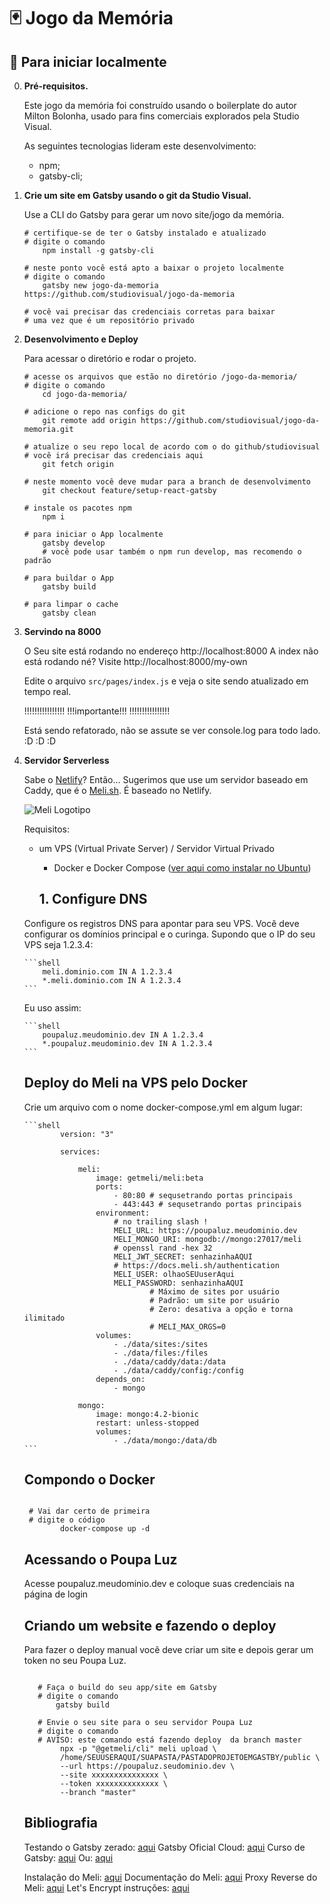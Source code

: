 # 🃏 Jogo da Memória

## 🚀 Para iniciar localmente

0.  **Pré-requisitos.**

    Este jogo da memória foi construído usando o boilerplate do autor Milton Bolonha,
    usado para fins comerciais explorados pela Studio Visual.

    As seguintes tecnologias lideram este desenvolvimento:

    - npm;
    - gatsby-cli;

1.  **Crie um site em Gatsby usando o git da Studio Visual.**

    Use a CLI do Gatsby para gerar um novo site/jogo da memória.

    ```shell
    # certifique-se de ter o Gatsby instalado e atualizado
    # digite o comando
    	npm install -g gatsby-cli

    # neste ponto você está apto a baixar o projeto localmente
    # digite o comando
    	gatsby new jogo-da-memoria https://github.com/studiovisual/jogo-da-memoria

    # você vai precisar das credenciais corretas para baixar
    # uma vez que é um repositório privado

    ```

2.  **Desenvolvimento e Deploy**

    Para acessar o diretório e rodar o projeto.

    ```shell
    # acesse os arquivos que estão no diretório /jogo-da-memoria/
    # digite o comando
        cd jogo-da-memoria/

    # adicione o repo nas configs do git
        git remote add origin https://github.com/studiovisual/jogo-da-memoria.git

    # atualize o seu repo local de acordo com o do github/studiovisual
    # você irá precisar das credenciais aqui
        git fetch origin

    # neste momento você deve mudar para a branch de desenvolvimento
        git checkout feature/setup-react-gatsby

    # instale os pacotes npm
        npm i

    # para iniciar o App localmente
        gatsby develop
    	# você pode usar também o npm run develop, mas recomendo o padrão

    # para buildar o App
        gatsby build

    # para limpar o cache
        gatsby clean
    ```

3.  **Servindo na 8000**

    O Seu site está rodando no endereço http://localhost:8000
    A index não está rodando né?
    Visite http://localhost:8000/my-own

    Edite o arquivo `src/pages/index.js` e veja o site sendo atualizado em tempo real.

    !!!!!!!!!!!!!!!!
    !!!importante!!!
    !!!!!!!!!!!!!!!!

    Está sendo refatorado, não se assute se ver console.log para todo lado. :D :D :D

4.  **Servidor Serverless**

    Sabe o [Netlify](https://netlify.com/)? Então...
    Sugerimos que use um servidor baseado em Caddy, que é o [Meli.sh](http://meli.sh/).
    É baseado no Netlify.

    ![Meli Logotipo](https://docs.meli.sh/img/logo.svg)

    Requisitos:

    - um VPS (Virtual Private Server) / Servidor Virtual Privado

      - Docker e Docker Compose ([ver aqui como instalar no Ubuntu](https://docs.docker.com/engine/install/ubuntu/#install-docker-engine))

      ## 1. Configure DNS

    Configure os registros DNS para apontar para seu VPS. Você deve configurar os domínios principal e o curinga. Supondo que o IP do seu VPS seja 1.2.3.4:

        ```shell
        	meli.dominio.com IN A 1.2.3.4
        	*.meli.dominio.com IN A 1.2.3.4
        ```

    Eu uso assim:

        ```shell
        	poupaluz.meudominio.dev IN A 1.2.3.4
        	*.poupaluz.meudominio.dev IN A 1.2.3.4
        ```

    ## Deploy do Meli na VPS pelo Docker

    Crie um arquivo com o nome docker-compose.yml em algum lugar:

        ```shell
        		version: "3"

        		services:

        			meli:
        				image: getmeli/meli:beta
        				ports:
        					- 80:80 # sequsetrando portas principais
        					- 443:443 # sequsetrando portas principais
        				environment:
        					# no trailing slash !
        					MELI_URL: https://poupaluz.meudominio.dev
        					MELI_MONGO_URI: mongodb://mongo:27017/meli
        					# openssl rand -hex 32
        					MELI_JWT_SECRET: senhazinhaAQUI
        					# https://docs.meli.sh/authentication
        					MELI_USER: olhaoSEUuserAqui
        					MELI_PASSWORD: senhazinhaAQUI
        							# Máximo de sites por usuário
        							# Padrão: um site por usuário
        							# Zero: desativa a opção e torna ilimitado
        							# MELI_MAX_ORGS=0
        				volumes:
        					- ./data/sites:/sites
        					- ./data/files:/files
        					- ./data/caddy/data:/data
        					- ./data/caddy/config:/config
        				depends_on:
        					- mongo

        			mongo:
        				image: mongo:4.2-bionic
        				restart: unless-stopped
        				volumes:
        					- ./data/mongo:/data/db
        ```

    ## Compondo o Docker

    ```shell

     # Vai dar certo de primeira
     # digite o código
    		docker-compose up -d
    ```

    ## Acessando o Poupa Luz

    Acesse poupaluz.meudominio.dev e coloque suas credenciais na página de login

    ## Criando um website e fazendo o deploy

    Para fazer o deploy manual você deve criar um site e depois gerar um token no seu Poupa Luz.

    ```shell

       # Faça o build do seu app/site em Gatsby
       # digite o comando
           gatsby build

       # Envie o seu site para o seu servidor Poupa Luz
       # digite o comando
       # AVISO: este comando está fazendo deploy  da branch master
    		npx -p "@getmeli/cli" meli upload \
    		/home/SEUUSERAQUI/SUAPASTA/PASTADOPROJETOEMGASTBY/public \
    		--url https://poupaluz.seudominio.dev \
    		--site xxxxxxxxxxxxxxx \
    		--token xxxxxxxxxxxxxx \
    		--branch "master"
    ```

    ## Bibliografia

    Testando o Gatsby zerado: [aqui](https://www.gatsbyjs.com/docs/quick-start/)
    Gatsby Oficial Cloud: [aqui](https://www.gatsbyjs.com/products/cloud/)
    Curso de Gatsby: [aqui](https://www.udemy.com/course/gatsby-crie-um-site-pwa-com-react-graphql-e-netlify-cms/)
    Ou: [aqui](http://bj-share.info/)

    Instalação do Meli: [aqui](https://docs.meli.sh/get-started/installation)
    Documentação do Meli: [aqui](https://docs.meli.sh/)
    Proxy Reverse do Meli: [aqui](https://docs.meli.sh/configuration/reverse-proxy?highlight=proxy#nginx)
    Let's Encrypt instruções: [aqui](https://docs.meli.sh/configuration/reverse-proxy?highlight=proxy#wildcard-certificates-from-lets-encrypt)
